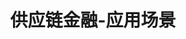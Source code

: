 ---
{
    layout: Layout,
    isTradeFinance: true,
    title: 供应链金融-应用场景,
    appTitleContent: {
        title: 供应链金融,
        subTitle: 企业信用转化为可流动的区块链可信数字化资产,
        bg_banner: finance_banner.png
    },
    sceneStatusContent: {
        title: 场景现状及痛点,
        choose: 1,
        sceneStatusList: [
            {
                text: 中小企业融资难度大,
                description: 由于缺乏实物抵押与有效材料证明，供应链上下游中小企业贷款难度较大，再加之银行及保理机构更倾向于信用度高的产业链巨头，中小企业的融资需求更难满足
            },
            {
                text: 风控成本高，征信管理难,
                description: 由于缺少可信的票据证明材料与征信证明，银行或其他资金方出于风控压力，需要进行大量资料的审批与求证，造成融资风控成本高，整个产业链资金融资效率低
            },
            {
                text: 核心企业信用传递受限,
                description: 虽然核心企业的信用度高，融资能力强，可对上下游企业进行有效背书，但是缺乏信用传递的有力工具与方式，银行或资金端对中小企业的信用背书信任度低，使用率低
            },
        ]
    },
    plansContent: {
        plansTitle: 方案简介,
        plansIntro: [
            {
                intro: 区块链供应链金融解决方案致力于解决供应链上中小微企业融资难的困境，依托区块链上核心企业的信任传递，围绕核心企业，覆盖其上下游中小微企业，并联合商业银行、保理公司等资金端及物流、仓储企业，共同打造供应链金融产业生态闭环，整合贸易基础信息，确保账款信息来源的真实可信性、平台交易信息不可篡改、交易过程信息透明公开、交易成功信息可溯源查询，促进多方企业互利共生，促进整个供应链生态良性发展。
            },
        ],
        productTitle: 产品特点,
        advantageList: [
            {
                iconName: xinyongchuandi.png,
                advantageText: 加强企业信用传递,
                description: 通过 IoT 与区块链结合，将企业的贸易信息、授信融资信息、仓储、物流信息上链存证，链上数据不可篡改、可溯源，链下资产透明式监控，从而解决核心企业信用难以传递的难题
            },
            {
                iconName: morescene.png,
                advantageText: 多场景业务支持，提升业务效率,
                description: 结构化数字凭证，促进交易信用的拆解、流转、再组合，支持应收账款拆转融、存货与仓单融资等主流供应链金融模式，场景可扩展性强。通过银企互联、电票互联实现全流程线上操作，链上数字化资产可随时变现、折转灵活、融资后可回购，提供业务效率
            },
            {
                iconName: anquangongxiang.png,
                advantageText: 数据安全共享，降低融资成本,
                description: 基于区块链多方安全计算与大数据分析技术，数据所有方自主控制信息分享机制，信息先加密后分享、数据需求方先申请授权后解密，做到“数据不出门”，实现供应链全链路金融数据可信传递，依托核心企业的链上信用资产传递，降低中小企业融资成本
            },
            {
                iconName: jianguanshenji.png,
                advantageText: 非侵入监管审计,
                description: 交易、流转和操作记录全过程上链存证，支持资金方或审计人员在无需了解具体交易背景的情况下进行审查，提供全流程可追溯、穿透式资产确权和验真渠道，推动供应链金融健康稳定发展，提高风控能力，降低业务风险
            },
        ]
    },
    processContent: {
        title: 业务流程,
        src: https://www.bianjie.ai/resources/IRITA/IRITA-HOME-Map/blog0/shoutu4.png,
    }
}
---